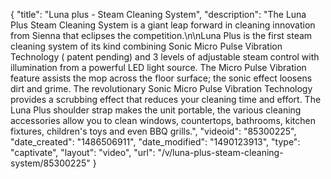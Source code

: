 {
    "title": "Luna plus - Steam Cleaning System",
    "description": "The Luna Plus Steam Cleaning System is a giant leap forward in cleaning innovation from Sienna that eclipses the competition.\n\nLuna Plus is the first steam cleaning system of its kind combining Sonic Micro Pulse Vibration Technology ( patent pending) and 3 levels of adjustable steam control with illumination from a powerful LED light source. The Micro Pulse Vibration feature assists the mop across the floor surface; the sonic effect loosens dirt and grime. The revolutionary Sonic Micro Pulse Vibration Technology provides a scrubbing effect that reduces your cleaning time and effort. The Luna Plus shoulder strap makes the unit portable, the various cleaning accessories allow you to clean windows, countertops, bathrooms, kitchen fixtures, children's toys and even BBQ grills.",
    "videoid": "85300225",
    "date_created": "1486506911",
    "date_modified": "1490123913",
    "type": "captivate",
    "layout": "video",
    "url": "\/v\/luna-plus-steam-cleaning-system\/85300225"
}